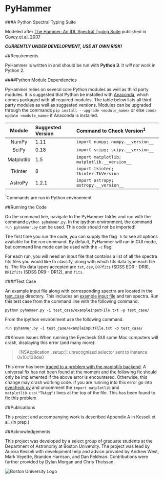 # PyHammer

###A Python Spectral Typing Suite 

Modeled after [The Hammer: An IDL Spectral Typing Suite][thehammer] published in [Covey et al. 2007][covey+07]

**_CURRENTLY UNDER DEVELOPMENT, USE AT OWN RISK!_**

##Requirements

PyHammer is written in and should be run with **Python 3**. It *will not* work in Python 2.

####Python Module Dependencies

PyHammer relies on several core Python modules as well as third party modules. It is suggested that Python be installed with [Anaconda][conda], which comes packaged with all required modules. The table below lists all third party modules as well as suggested versions. Modules can be upgraded through the commands `pip install --upgrade <module_name>` or else `conda update <module_name>` if Anaconda is installed.

| Module   | Suggested Version | Command to Check Version<sup>1</sup>      |
|:--------:|:------------------|:------------------------------------------|
|NumPy     | 1.11              |`import numpy; numpy.__version__`          |
|SciPy     | 0.18              |`import scipy; scipy.__version__`          |
|Matplotlib| 1.5               |`import matplotlib; matplotlib.__version__`|
|TkInter   | 8                 |`import tkinter; tkinter.TkVersion`        |
|AstroPy   | 1.2.1             |`import astropy; astropy.__version__`      |
<sup>1</sup>Commands are run in Python environment

##Running the Code

On the command line, navigate to the PyHammer folder and run with the command `python pyhammer.py`. In the ipython environment, the command `run pyhammer.py` can be used. This code should not be imported!

The first time you run the code, you can supply the flag `-h` to see all options available for the run command. By default, PyHammer will run in GUI mode, but command line mode can be used with the `-c` flag.

For each run, you will need an input file that contains a list of all the spectra fits files you would like to classify, along with which fits data type each file is. The fits data types accepted are `txt`, `csv`, `DR7fits` (SDSS EDR - DR8), `DR12fits` (SDSS DR9 - DR12), and `fits`. 

####Test Case

An example input file along with corresponding spectra are located in the [test_case](/test_case) directory. This includes an [example input file](/test_case/exampleInputFile.txt) and ten spectra. Run this test case from the command line with the following command.

    python pyhammer.py -i test_case/exampleInputFile.txt -p test_case/

From the ipython environment use the following command.

    run pyhammer.py -i test_case/exampleInputFile.txt -p test_case/

##Known Issues
When running the Eyecheck GUI some Mac computers will crash, displaying this error (and many more):

> -[NSApplication _setup:]: unrecognized selector sent to instance 0x10c138de0

This error has been [traced to a problem with the maplotlib backend][backend_problem]. A universal fix has not been found at the moment and the following fix should only be implemented if the above error is encountered. Otherwise, this change may crash working code. If you are running into this error go into [eyecheck.py](eyecheck.py) and uncomment the `import matplotlib` and `matplotlib.use("TkAgg")` lines at the top of the file. This has been found to fix this problem.

##Publications

This project and accompanying work is described Appendix A in Kesseli et al. (in prep.)

##Acknowledgements

This project was developed by a select group of graduate students at the Department of Astronomy at Boston University. The project was lead by Aurora Kesseli with development help and advice provided by Andrew West, Mark Veyette, Brandon Harrison, and Dan Feldman. Contributions were further provided by Dylan Morgan and Chris Theissan.

![Boston University Logo](https://www.bu.edu/brand/files/2012/10/BU-Master-Logo.gif "Boston University")

[thehammer]: http://myweb.facstaff.wwu.edu/~coveyk/thehammer.html
[covey+07]: http://adsabs.harvard.edu/abs/2007AJ....134.2398C
[conda]: https://www.continuum.io/downloads
[backend_problem]: https://github.com/mperrin/webbpsf/issues/103
